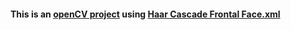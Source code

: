 #### This is an [openCV project](https://opencv.org/) using [Haar Cascade Frontal Face.xml](https://github.com/opencv/opencv/blob/master/data/haarcascades/haarcascade_frontalface_default.xml) 
